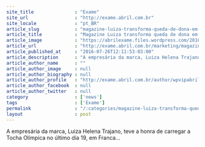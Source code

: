 ```yaml
---
site_title               : "Exame"
site_url                 : "http://exame.abril.com.br"
site_locale              : "pt_BR"
article_slug             : "magazine-luiza-transforma-queda-de-dona-em-promocao"
article_title            : "Magazine Luiza transforma queda de dona em promoção"
article_image            : "https://abrilexame.files.wordpress.com/2016/09/size_960_16_9_magazine-luiza19.jpg?quality=70&strip=all&w=960"
article_url              : "http://exame.abril.com.br/marketing/magazine-luiza-transforma-queda-de-dona-em-promocao/"
article_published_at     : "2016-07-26T12:11:53-03:00"
article_description      : "A empresária da marca, Luiza Helena Trajano, teve a honra de carregar a Tocha Olímpica no último dia 19, em Franca..."
article_author_name      : ""
article_author_image     : null
article_author_biography : null
article_author_profile   : "http://exame.abril.com.br/author/wpvipabril/"
article_author_facebook  : null
article_author_twitter   : null
category                 : ['news']
tags                     : ['Exame']
permalink                : "/:categories/magazine-luiza-transforma-queda-de-dona-em-promocao/"
layout                   : post
---
```


A empresária da marca, Luiza Helena Trajano, teve a honra de carregar a Tocha Olímpica no último dia 19, em Franca...
